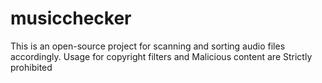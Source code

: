 # musicchecker
This is an open-source project for scanning and sorting audio files accordingly. Usage for copyright filters and Malicious content are Strictly prohibited

